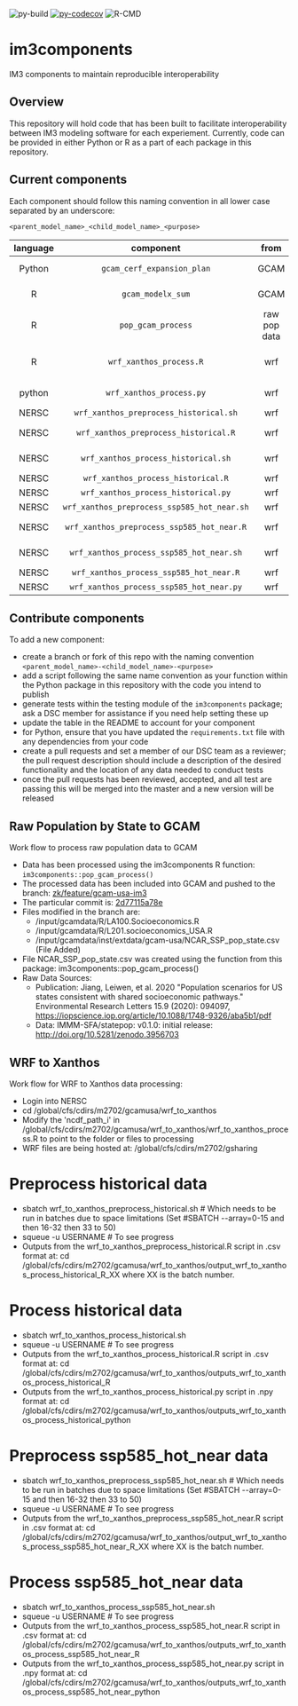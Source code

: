 ![py-build](https://github.com/IMMM-SFA/im3components/workflows/py-build/badge.svg) [![py-codecov](https://codecov.io/gh/IMMM-SFA/im3components/branch/main/graph/badge.svg)](https://codecov.io/gh/IMMM-SFA/im3components) ![R-CMD](https://github.com/IMMM-SFA/im3components/workflows/R-CMD/badge.svg)

# im3components
IM3 components to maintain reproducible interoperability

## Overview
This repository will hold code that has been built to facilitate interoperability between IM3 modeling software for each experiement.  Currently, code can be provided in either Python or R as a part of each package in this repository.

## Current components
Each component should follow this naming convention in all lower case separated by an underscore:

`<parent_model_name>_<child_model_name>_<purpose>`

| language | component | from | from_version | to | to_version | description |
| :--: | :--: | :--: | :--: | :--: | :--: | -- |
| Python | `gcam_cerf_expansion_plan` | GCAM | TBD | CERF | TBD | converts a GCAM-USA electricity capacity expansion plan into the format needed for CERF's inputs. |
| R | `gcam_modelx_sum` | GCAM | TBD | ModelX | TBD | example function to represent data from GCAM being converted for some use by ModelX (fake model) |
|R| `pop_gcam_process` | raw pop data | IMMM-SFA/statepop: v0.1.0 | GCAM | Branch: [zk/feature/gcam-usa-im3](https://stash.pnnl.gov/projects/JGCRI/repos/gcam-core/browse?at=refs%2Fheads%2Fzk%2Ffeature%2Fgcam-usa-im3)| process raw popultation by state for GCAM scenarios.|
| R | `wrf_xanthos_process.R` | wrf | TBD | xanthos | v2.4.0 | Resample from WRF hourly, 12kmx12km data to Xanthos monthly, 0.5x0.5deg grid for each WRF parameter selected. Contains multiple functions described in wrokflow below.|
| python | `wrf_xanthos_process.py` | wrf | TBD | xanthos | v2.4.0 | Multiple functions described in workflow below to process wrf data for xanthos.|
| NERSC | `wrf_xanthos_preprocess_historical.sh` | wrf | TBD | xanthos | v2.4.0 | run wrf_xanthos_preprocess_historical.R on NERSC|
| NERSC | `wrf_xanthos_preprocess_historical.R` | wrf | TBD | xanthos | v2.4.0 | preprocess WRF historical files from in parallel batches from /global/cfs/cdirs/m2702/gsharing/CONUS_TGW_WRF_Historical|
| NERSC | `wrf_xanthos_process_historical.sh` | wrf | TBD | xanthos | v2.4.0 | run wrf_xanthos_process_historical.R and wrf_xanthos_process_historical.py on NERSC|
| NERSC | `wrf_xanthos_process_historical.R` | wrf | TBD | xanthos | v2.4.0 | run resample_wrf_hourly_to_month on NERSC|
| NERSC | `wrf_xanthos_process_historical.py` | wrf | TBD | xanthos | v2.4.0 | run wrf_xanthos_to_npy on NERSC|
| NERSC | `wrf_xanthos_preprocess_ssp585_hot_near.sh` | wrf | TBD | xanthos | v2.4.0 | run wrf_xanthos_preprocess_ssp585_hot_near.R on NERSC|
| NERSC | `wrf_xanthos_preprocess_ssp585_hot_near.R` | wrf | TBD | xanthos | v2.4.0 | preprocess WRF ssp585_hot_near files from in parallel batches from /global/cfs/cdirs/m2702/gsharing/CONUS_TGW_WRF_SSP585_HOT_NEAR|
| NERSC | `wrf_xanthos_process_ssp585_hot_near.sh` | wrf | TBD | xanthos | v2.4.0 | run wrf_xanthos_process_ssp585_hot_near.R and wrf_xanthos_process_ssp585_hot_near.py on NERSC|
| NERSC | `wrf_xanthos_process_ssp585_hot_near.R` | wrf | TBD | xanthos | v2.4.0 | run resample_wrf_hourly_to_month on NERSC|
| NERSC | `wrf_xanthos_process_ssp585_hot_near.py` | wrf | TBD | xanthos | v2.4.0 | run wrf_xanthos_to_npy on NERSC|



## Contribute components
To add a new component:
 - create a branch or fork of this repo with the naming convention `<parent_model_name>-<child_model_name>-<purpose>`
 - add a script following the same name convention as your function within the Python package in this repository with the code you intend to publish
 - generate tests within the testing module of the `im3components` package; ask a DSC member for assistance if you need help setting these up
 - update the table in the README to account for your component
 - for Python, ensure that you have updated the `requirements.txt` file with any dependencies from your code
 - create a pull requests and set a member of our DSC team as a reviewer; the pull request description should include a description of the desired functionality and the location of any data needed to conduct tests
 - once the pull requests has been reviewed, accepted, and all test are passing this will be merged into the master and a new version will be released


## Raw Population by State to GCAM
Work flow to process raw population data to GCAM
- Data has been processed using the im3components R function: `im3components::pop_gcam_process()`
- The processed data has been included into GCAM and pushed to the branch: [zk/feature/gcam-usa-im3](https://stash.pnnl.gov/projects/JGCRI/repos/gcam-core/browse?at=refs%2Fheads%2Fzk%2Ffeature%2Fgcam-usa-im3)
- The particular commit is: [2d77115a78e](https://stash.pnnl.gov/projects/JGCRI/repos/gcam-core/commits/2d77115a78eb5ed32f7d626c5d26390b65028f8b)
- Files modified in the branch are:
    - /input/gcamdata/R/LA100.Socioeconomics.R
    - /input/gcamdata/R/L201.socioeconomics_USA.R
    - /input/gcamdata/inst/extdata/gcam-usa/NCAR_SSP_pop_state.csv (File Added)
- File NCAR_SSP_pop_state.csv was created using the function from this package: im3components::pop_gcam_process()
- Raw Data Sources:
   - Publication: Jiang, Leiwen, et al. 2020 "Population scenarios for US states consistent with shared socioeconomic pathways." Environmental Research Letters 15.9 (2020): 094097, https://iopscience.iop.org/article/10.1088/1748-9326/aba5b1/pdf 
   - Data: IMMM-SFA/statepop: v0.1.0: initial release: http://doi.org/10.5281/zenodo.3956703

## WRF to Xanthos
Work flow for WRF to Xanthos data processing:
- Login into NERSC
- cd /global/cfs/cdirs/m2702/gcamusa/wrf_to_xanthos
- Modify the 'ncdf_path_i' in /global/cfs/cdirs/m2702/gcamusa/wrf_to_xanthos/wrf_to_xanthos_process.R to point to the folder or files to processing
- WRF files are being hosted at: /global/cfs/cdirs/m2702/gsharing
# Preprocess historical data
- sbatch wrf_to_xanthos_preprocess_historical.sh # Which needs to be run in batches due to space limitations (Set #SBATCH --array=0-15 and then 16-32 then 33 to 50)
- squeue -u USERNAME # To see progress
- Outputs from the wrf_to_xanthos_preprocess_historical.R script in .csv format at: cd /global/cfs/cdirs/m2702/gcamusa/wrf_to_xanthos/output_wrf_to_xanthos_process_historical_R_XX where XX is the batch number.
# Process historical data
- sbatch wrf_to_xanthos_process_historical.sh
- squeue -u USERNAME # To see progress
- Outputs from the wrf_to_xanthos_process_historical.R script in .csv format at: cd /global/cfs/cdirs/m2702/gcamusa/wrf_to_xanthos/outputs_wrf_to_xanthos_process_historical_R
- Outputs from the wrf_to_xanthos_process_historical.py script in .npy format at: cd /global/cfs/cdirs/m2702/gcamusa/wrf_to_xanthos/outputs_wrf_to_xanthos_process_historical_python
# Preprocess ssp585_hot_near data
- sbatch wrf_to_xanthos_preprocess_ssp585_hot_near.sh # Which needs to be run in batches due to space limitations (Set #SBATCH --array=0-15 and then 16-32 then 33 to 50)
- squeue -u USERNAME # To see progress
- Outputs from the wrf_to_xanthos_preprocess_ssp585_hot_near.R script in .csv format at: cd /global/cfs/cdirs/m2702/gcamusa/wrf_to_xanthos/output_wrf_to_xanthos_process_ssp585_hot_near_R_XX where XX is the batch number.
# Process ssp585_hot_near data
- sbatch wrf_to_xanthos_process_ssp585_hot_near.sh
- squeue -u USERNAME # To see progress
- Outputs from the wrf_to_xanthos_process_ssp585_hot_near.R script in .csv format at: cd /global/cfs/cdirs/m2702/gcamusa/wrf_to_xanthos/outputs_wrf_to_xanthos_process_ssp585_hot_near_R
- Outputs from the wrf_to_xanthos_process_ssp585_hot_near.py script in .npy format at: cd /global/cfs/cdirs/m2702/gcamusa/wrf_to_xanthos/outputs_wrf_to_xanthos_process_ssp585_hot_near_python


